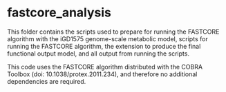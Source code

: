 # fastcore_analysis

This folder contains the scripts used to prepare for running the FASTCORE algorithm with the iGD1575 genome-scale metabolic model, scripts for running the FASTCORE algorithm, the extension to produce the final functional output model, and all output from running the scripts.

This code uses the FASTCORE algorithm distributed with the COBRA Toolbox (doi: 10.1038/protex.2011.234), and therefore no additional dependencies are required.
